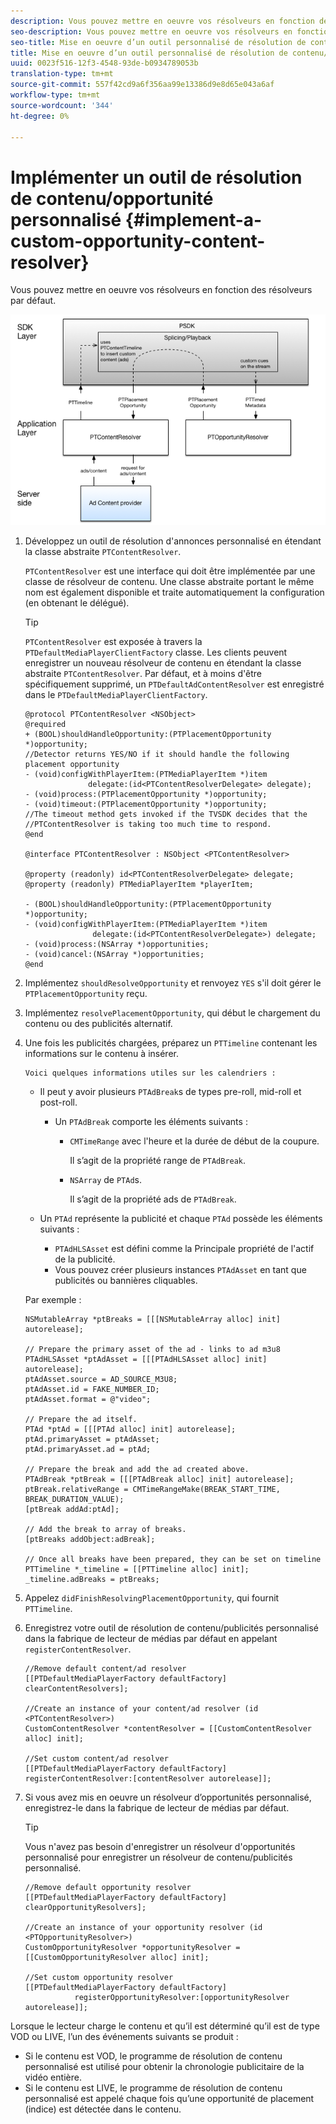 ```yaml
---
description: Vous pouvez mettre en oeuvre vos résolveurs en fonction des résolveurs par défaut.
seo-description: Vous pouvez mettre en oeuvre vos résolveurs en fonction des résolveurs par défaut.
seo-title: Mise en oeuvre d’un outil personnalisé de résolution de contenu/d’opportunités
title: Mise en oeuvre d’un outil personnalisé de résolution de contenu/d’opportunités
uuid: 0023f516-12f3-4548-93de-b0934789053b
translation-type: tm+mt
source-git-commit: 557f42cd9a6f356aa99e13386d9e8d65e043a6af
workflow-type: tm+mt
source-wordcount: '344'
ht-degree: 0%

---
```



# Implémenter un outil de résolution de contenu/opportunité personnalisé {#implement-a-custom-opportunity-content-resolver}

Vous pouvez mettre en oeuvre vos résolveurs en fonction des résolveurs par défaut.

<!--<a id="fig_CC41E2A66BDB4115821F33737B46A09B"></a>-->

![](assets/ios_psdk_content_resolver.png)

1. Développez un outil de résolution d&#39;annonces personnalisé en étendant la classe abstraite `PTContentResolver`.

   `PTContentResolver` est une interface qui doit être implémentée par une classe de résolveur de contenu. Une classe abstraite portant le même nom est également disponible et traite automatiquement la configuration (en obtenant le délégué).

   >[!TIP]
   >
   >`PTContentResolver` est exposée à travers la  `PTDefaultMediaPlayerClientFactory` classe. Les clients peuvent enregistrer un nouveau résolveur de contenu en étendant la classe abstraite `PTContentResolver`. Par défaut, et à moins d&#39;être spécifiquement supprimé, un `PTDefaultAdContentResolver` est enregistré dans le `PTDefaultMediaPlayerClientFactory`.

   ```
   @protocol PTContentResolver <NSObject> 
   @required 
   + (BOOL)shouldHandleOpportunity:(PTPlacementOpportunity *)opportunity;  
   //Detector returns YES/NO if it should handle the following placement opportunity 
   - (void)configWithPlayerItem:(PTMediaPlayerItem *)item  
                 delegate:(id<PTContentResolverDelegate> delegate); 
   - (void)process:(PTPlacementOpportunity *)opportunity; 
   - (void)timeout:(PTPlacementOpportunity *)opportunity;  
   //The timeout method gets invoked if the TVSDK decides that the  
   //PTContentResolver is taking too much time to respond. 
   @end 
   
   @interface PTContentResolver : NSObject <PTContentResolver> 
   
   @property (readonly) id<PTContentResolverDelegate> delegate; 
   @property (readonly) PTMediaPlayerItem *playerItem; 
   
   - (BOOL)shouldHandleOpportunity:(PTPlacementOpportunity *)opportunity; 
   - (void)configWithPlayerItem:(PTMediaPlayerItem *)item  
                  delegate:(id<PTContentResolverDelegate>) delegate; 
   - (void)process:(NSArray *)opportunities; 
   - (void)cancel:(NSArray *)opportunities; 
   @end
   ```

1. Implémentez `shouldResolveOpportunity` et renvoyez `YES` s&#39;il doit gérer le `PTPlacementOpportunity` reçu.
1. Implémentez `resolvePlacementOpportunity`, qui début le chargement du contenu ou des publicités alternatif.
1. Une fois les publicités chargées, préparez un `PTTimeline` contenant les informations sur le contenu à insérer.

       Voici quelques informations utiles sur les calendriers :
   
   * Il peut y avoir plusieurs `PTAdBreak`s de types pre-roll, mid-roll et post-roll.

      * Un `PTAdBreak` comporte les éléments suivants :

         * `CMTimeRange` avec l&#39;heure et la durée de début de la coupure.

            Il s’agit de la propriété range de `PTAdBreak`.

         * `NSArray` de  `PTAd`s.

            Il s’agit de la propriété ads de `PTAdBreak`.
   * Un `PTAd` représente la publicité et chaque `PTAd` possède les éléments suivants :

      * `PTAdHLSAsset` est défini comme la Principale propriété de l&#39;actif de la publicité.
      * Vous pouvez créer plusieurs instances `PTAdAsset` en tant que publicités ou bannières cliquables.

   Par exemple :

   ```
   NSMutableArray *ptBreaks = [[[NSMutableArray alloc] init] autorelease]; 
   
   // Prepare the primary asset of the ad - links to ad m3u8 
   PTAdHLSAsset *ptAdAsset = [[[PTAdHLSAsset alloc] init] autorelease]; 
   ptAdAsset.source = AD_SOURCE_M3U8; 
   ptAdAsset.id = FAKE_NUMBER_ID; 
   ptAdAsset.format = @"video"; 
   
   // Prepare the ad itself. 
   PTAd *ptAd = [[[PTAd alloc] init] autorelease]; 
   ptAd.primaryAsset = ptAdAsset; 
   ptAd.primaryAsset.ad = ptAd; 
   
   // Prepare the break and add the ad created above. 
   PTAdBreak *ptBreak = [[[PTAdBreak alloc] init] autorelease]; 
   ptBreak.relativeRange = CMTimeRangeMake(BREAK_START_TIME, BREAK_DURATION_VALUE); 
   [ptBreak addAd:ptAd]; 
   
   // Add the break to array of breaks. 
   [ptBreaks addObject:adBreak]; 
   
   // Once all breaks have been prepared, they can be set on timeline 
   PTTimeline *_timeline = [[PTTimeline alloc] init]; 
   _timeline.adBreaks = ptBreaks;
   ```

1. Appelez `didFinishResolvingPlacementOpportunity`, qui fournit `PTTimeline`.
1. Enregistrez votre outil de résolution de contenu/publicités personnalisé dans la fabrique de lecteur de médias par défaut en appelant `registerContentResolver`.

   ```
   //Remove default content/ad resolver 
   [[PTDefaultMediaPlayerFactory defaultFactory] clearContentResolvers]; 
   
   //Create an instance of your content/ad resolver (id <PTContentResolver>) 
   CustomContentResolver *contentResolver = [[CustomContentResolver alloc] init]; 
   
   //Set custom content/ad resolver 
   [[PTDefaultMediaPlayerFactory defaultFactory] registerContentResolver:[contentResolver autorelease]];
   ```

1. Si vous avez mis en oeuvre un résolveur d’opportunités personnalisé, enregistrez-le dans la fabrique de lecteur de médias par défaut.

   >[!TIP]
   >
   >Vous n&#39;avez pas besoin d&#39;enregistrer un résolveur d&#39;opportunités personnalisé pour enregistrer un résolveur de contenu/publicités personnalisé.

   ```
   //Remove default opportunity resolver 
   [[PTDefaultMediaPlayerFactory defaultFactory] clearOpportunityResolvers]; 
   
   //Create an instance of your opportunity resolver (id <PTOpportunityResolver>) 
   CustomOpportunityResolver *opportunityResolver = [[CustomOpportunityResolver alloc] init]; 
   
   //Set custom opportunity resolver 
   [[PTDefaultMediaPlayerFactory defaultFactory]  
              registerOpportunityResolver:[opportunityResolver autorelease]];
   ```

Lorsque le lecteur charge le contenu et qu’il est déterminé qu’il est de type VOD ou LIVE, l’un des événements suivants se produit :

* Si le contenu est VOD, le programme de résolution de contenu personnalisé est utilisé pour obtenir la chronologie publicitaire de la vidéo entière.
* Si le contenu est LIVE, le programme de résolution de contenu personnalisé est appelé chaque fois qu’une opportunité de placement (indice) est détectée dans le contenu.